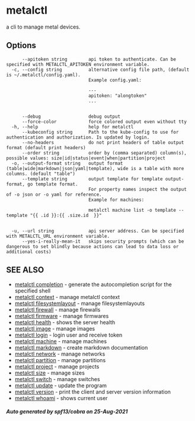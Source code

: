 # metalctl

a cli to manage metal devices.

## Options

```
      --apitoken string        api token to authenticate. Can be specified with METALCTL_APITOKEN environment variable.
  -c, --config string          alternative config file path, (default is ~/.metalctl/config.yaml).
                               Example config.yaml:
                               
                               ---
                               apitoken: "alongtoken"
                               ...
                               
                               
      --debug                  debug output
      --force-color            force colored output even without tty
  -h, --help                   help for metalctl
      --kubeconfig string      Path to the kube-config to use for authentication and authorization. Is updated by login.
      --no-headers             do not print headers of table output format (default print headers)
      --order string           order by (comma separated) column(s), possible values: size|id|status|event|when|partition|project
  -o, --output-format string   output format (table|wide|markdown|json|yaml|template), wide is a table with more columns. (default "table")
      --template string        output template for template output-format, go template format.
                               For property names inspect the output of -o json or -o yaml for reference.
                               Example for machines:
                               
                               metalctl machine list -o template --template "{{ .id }}:{{ .size.id  }}"
                               
                               
  -u, --url string             api server address. Can be specified with METALCTL_URL environment variable.
      --yes-i-really-mean-it   skips security prompts (which can be dangerous to set blindly because actions can lead to data loss or additional costs)
```

## SEE ALSO

* [metalctl completion](metalctl_completion.md)	 - generate the autocompletion script for the specified shell
* [metalctl context](metalctl_context.md)	 - manage metalctl context
* [metalctl filesystemlayout](metalctl_filesystemlayout.md)	 - manage filesystemlayouts
* [metalctl firewall](metalctl_firewall.md)	 - manage firewalls
* [metalctl firmware](metalctl_firmware.md)	 - manage firmwares
* [metalctl health](metalctl_health.md)	 - shows the server health
* [metalctl image](metalctl_image.md)	 - manage images
* [metalctl login](metalctl_login.md)	 - login user and receive token
* [metalctl machine](metalctl_machine.md)	 - manage machines
* [metalctl markdown](metalctl_markdown.md)	 - create markdown documentation
* [metalctl network](metalctl_network.md)	 - manage networks
* [metalctl partition](metalctl_partition.md)	 - manage partitions
* [metalctl project](metalctl_project.md)	 - manage projects
* [metalctl size](metalctl_size.md)	 - manage sizes
* [metalctl switch](metalctl_switch.md)	 - manage switches
* [metalctl update](metalctl_update.md)	 - update the program
* [metalctl version](metalctl_version.md)	 - print the client and server version information
* [metalctl whoami](metalctl_whoami.md)	 - shows current user

##### Auto generated by spf13/cobra on 25-Aug-2021
